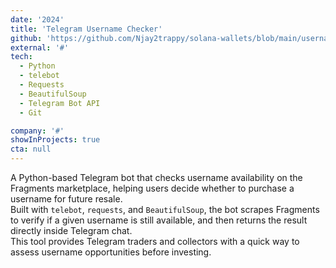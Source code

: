 ```yaml
---
date: '2024'
title: 'Telegram Username Checker'
github: 'https://github.com/Njay2trappy/solana-wallets/blob/main/username.py'
external: '#'
tech:
  - Python
  - telebot
  - Requests
  - BeautifulSoup
  - Telegram Bot API
  - Git

company: '#'
showInProjects: true
cta: null
---
```


A Python-based Telegram bot that checks username availability on the Fragments marketplace, helping users decide whether to purchase a username for future resale.  
Built with `telebot`, `requests`, and `BeautifulSoup`, the bot scrapes Fragments to verify if a given username is still available, and then returns the result directly inside Telegram chat.  
This tool provides Telegram traders and collectors with a quick way to assess username opportunities before investing.
